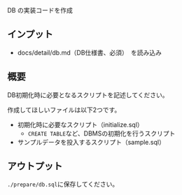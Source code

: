 DB の実装コードを作成

## インプット
- docs/detail/db.md（DB仕様書、必須）　を読み込み

## 概要
DB初期化時に必要となるスクリプトを記述してください。

作成してほしいファイルは以下2つです。
- 初期化時に必要なスクリプト（initialize.sql）
    - `CREATE TABLE`など、DBMSの初期化を行うスクリプト
- サンプルデータを投入するスクリプト（sample.sql）

## アウトプット
`./prepare/db.sql`に保存してください。
